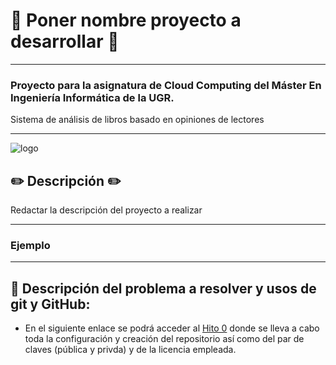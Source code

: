 # :book: Poner nombre proyecto a desarrollar :book:
---
### Proyecto para la asignatura de Cloud Computing del Máster En Ingeniería Informática de la UGR.
Sistema de análisis de libros basado en opiniones de lectores

***

![logo](./img/logo.png)

## :pencil2: Descripción :pencil2:

Redactar la descripción del proyecto a realizar

---

### Ejemplo

***

## :pushpin: Descripción del problema a resolver y usos de git y GitHub:

- En el siguiente enlace se podrá acceder al [Hito 0](/docs/Hitos/initial-preparation-environment.md) donde se lleva a cabo toda la configuración y creación del repositorio así como del par de claves (pública y privda) y de la licencia empleada.
